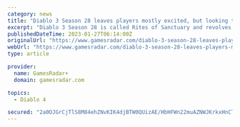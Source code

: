 ```yaml
---
category: news
title: "Diablo 3 Season 28 leaves players mostly excited, but looking toward Diablo 4"
excerpt: "Diablo 3 Season 28 is called Rites of Sanctuary and revolves around a newly found, ominous altar found deep within the woods. That's your glimpse of the story, but what that means for gameplay is that ..."
publishedDateTime: 2023-01-27T06:14:00Z
originalUrl: "https://www.gamesradar.com/diablo-3-season-28-leaves-players-mostly-excited-but-looking-toward-diablo-4/"
webUrl: "https://www.gamesradar.com/diablo-3-season-28-leaves-players-mostly-excited-but-looking-toward-diablo-4/"
type: article

provider:
  name: GamesRadar+
  domain: gamesradar.com

topics:
  - Diablo 4

secured: "2a0OJGrCjTlS8M84ehZNvKIK4djBTW0QUizAE/HbHFWn22muAZNWJKrkxHnCTtwPnJEaSKdanXjN6mpP7v1oqEoFz71sNN7xjUmz3wG6PcWmyxRLwP5Qk0bg4N5leNWmwyIhJgmaWCO/BnXLEUGxHKaIGVXI0suo4OfST7Eoc4+dAdpoWFQqxH0S3Wj7eg7ep/0gKSP4/morgiuvsiQ/Zyu7sUetd3YSSLK7ouzs+nu+lnzuOjlBJMT3rWUBdmgtgJzCOwrgbtJQAXWhACjprYV0X3UpAKwRcM20DoCUJPGJxlAnxqdRdCASY9c20PybZDV7CWQ5FbFbMcc3q+in1tCXgCKBi3Hls0POzooMGCA=;Hh1+Qc3F2Rz3M1M7DOmS7Q=="
---
```


